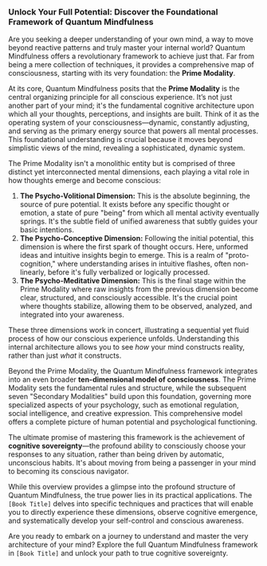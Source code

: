 ### Unlock Your Full Potential: Discover the Foundational Framework of Quantum Mindfulness
Are you seeking a deeper understanding of your own mind, a way to move beyond reactive patterns and truly master your internal world? Quantum Mindfulness offers a revolutionary framework to achieve just that. Far from being a mere collection of techniques, it provides a comprehensive map of consciousness, starting with its very foundation: the **Prime Modality**.

At its core, Quantum Mindfulness posits that the **Prime Modality** is the central organizing principle for all conscious experience. It’s not just another part of your mind; it's the fundamental cognitive architecture upon which all your thoughts, perceptions, and insights are built. Think of it as the operating system of your consciousness—dynamic, constantly adjusting, and serving as the primary energy source that powers all mental processes. This foundational understanding is crucial because it moves beyond simplistic views of the mind, revealing a sophisticated, dynamic system.

The Prime Modality isn't a monolithic entity but is comprised of three distinct yet interconnected mental dimensions, each playing a vital role in how thoughts emerge and become conscious:

1.  **The Psycho-Volitional Dimension:** This is the absolute beginning, the source of pure potential. It exists before any specific thought or emotion, a state of pure "being" from which all mental activity eventually springs. It's the subtle field of unified awareness that subtly guides your basic intentions.
2.  **The Psycho-Conceptive Dimension:** Following the initial potential, this dimension is where the first spark of thought occurs. Here, unformed ideas and intuitive insights begin to emerge. This is a realm of "proto-cognition," where understanding arises in intuitive flashes, often non-linearly, before it's fully verbalized or logically processed.
3.  **The Psycho-Meditative Dimension:** This is the final stage within the Prime Modality where raw insights from the previous dimension become clear, structured, and consciously accessible. It's the crucial point where thoughts stabilize, allowing them to be observed, analyzed, and integrated into your awareness.

These three dimensions work in concert, illustrating a sequential yet fluid process of how our conscious experience unfolds. Understanding this internal architecture allows you to see *how* your mind constructs reality, rather than just *what* it constructs.

Beyond the Prime Modality, the Quantum Mindfulness framework integrates into an even broader **ten-dimensional model of consciousness**. The Prime Modality sets the fundamental rules and structure, while the subsequent seven "Secondary Modalities" build upon this foundation, governing more specialized aspects of your psychology, such as emotional regulation, social intelligence, and creative expression. This comprehensive model offers a complete picture of human potential and psychological functioning.

The ultimate promise of mastering this framework is the achievement of **cognitive sovereignty**—the profound ability to consciously choose your responses to any situation, rather than being driven by automatic, unconscious habits. It's about moving from being a passenger in your mind to becoming its conscious navigator.

While this overview provides a glimpse into the profound structure of Quantum Mindfulness, the true power lies in its practical applications. The `[Book Title]` delves into specific techniques and practices that will enable you to directly experience these dimensions, observe cognitive emergence, and systematically develop your self-control and conscious awareness.

Are you ready to embark on a journey to understand and master the very architecture of your mind? Explore the full Quantum Mindfulness framework in `[Book Title]` and unlock your path to true cognitive sovereignty.